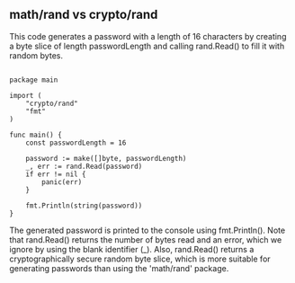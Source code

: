 
## math/rand vs crypto/rand

This code generates a password with a length of 16 characters by creating a
byte slice of length passwordLength and calling rand.Read() to fill it with
random bytes.

```golang

package main

import (
    "crypto/rand"
    "fmt"
)

func main() {
    const passwordLength = 16

    password := make([]byte, passwordLength)
    _, err := rand.Read(password)
    if err != nil {
        panic(err)
    }

    fmt.Println(string(password))
}

```

The generated password is printed to the console using fmt.Println(). Note that
rand.Read() returns the number of bytes read and an error, which we ignore by
using the blank identifier \(_\). Also, rand.Read() returns a cryptographically
secure random byte slice, which is more suitable for generating passwords than
using the 'math/rand' package.

